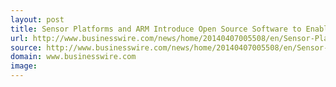 ```yaml
---
layout: post
title: Sensor Platforms and ARM Introduce Open Source Software to Enable Sensor Hub Implementations | Business Wire
url: http://www.businesswire.com/news/home/20140407005508/en/Sensor-Platforms-ARM-Introduce-Open-Source-Software#.U0QQRDelitc.twitter
source: http://www.businesswire.com/news/home/20140407005508/en/Sensor-Platforms-ARM-Introduce-Open-Source-Software#.U0QQRDelitc.twitter
domain: www.businesswire.com
image: 
---
```


